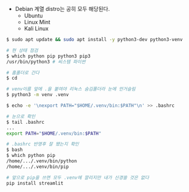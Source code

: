 - Debian 계열 distro는 공히 모두 해당된다.
    - Ubuntu
    - Linux Mint
    - Kali Linux

```sh
$ sudo apt update && sudo apt install -y python3-dev python3-venv

# 현 상태 점검
$ which python pip python3 pip3
/usr/bin/python3 # 씨스템 파이썬

# 홈폴더로 간다
$ cd

# venv이름 앞에 .을 붙여야 리눅스 숨김폴더라 눈에 안거슬림
$ python3 -m venv .venv

$ echo -e '\nexport PATH="$HOME/.venv/bin:$PATH"\n' >> .bashrc

# 눈으로 확인
$ tail .bashrc
...
export PATH="$HOME/.venv/bin:$PATH"

# .bashrc 반영후 잘 됐는지 확인
$ bash
$ which python pip
/home/.../.venv/bin/python
/home/.../.venv/bin/pip

# 앞으로 pip을 쓰면 모두 .venv에 깔리지만 내가 신경쓸 것은 없다
pip install streamlit
``` 